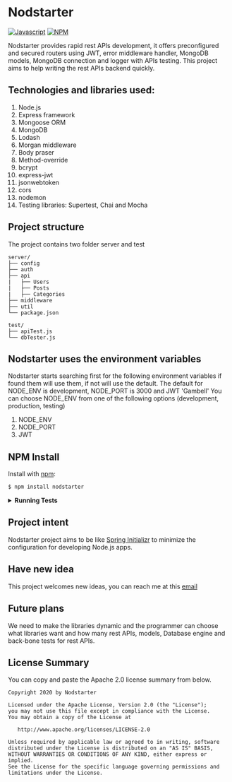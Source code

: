 Nodstarter
==========
[![Javascript](https://img.shields.io/static/v1?label=language&message=javascript&color=green&style=flat)](https://www.npmjs.com/package/nodstarter) [![NPM](https://img.shields.io/static/v1?label=package_manager&message=npm&color=blue&style=flat)](https://www.npmjs.com/package/nodstarter)

Nodstarter provides rapid rest APIs development, it offers preconfigured and secured routers using JWT, error middleware handler, MongoDB models, MongoDB connection and logger with APIs testing.
This project aims to help writing the rest APIs backend quickly.

Technologies and libraries used:
--------------------------------
1. Node.js
2. Express framework
3. Mongoose ORM
4. MongoDB
5. Lodash
6. Morgan middleware
7. Body praser
8. Method-override
9. bcrypt
10. express-jwt
11. jsonwebtoken
12. cors
13. nodemon
14. Testing libraries: Supertest, Chai and Mocha

Project structure
-----------------
The project contains two folder server and test

```
server/
├── config
├── auth
├── api
|   ├── Users
|   ├── Posts
|   ├── Categories
├── middleware
├── util
└── package.json

test/
├── apiTest.js
└── dbTester.js
```

Nodstarter uses the environment variables
--------------

Nodstarter starts searching first for the following environment variables if found them will use them, if not will use the default. The default for NODE_ENV is development, NODE_PORT is 3000 and JWT 'Gambell'
You can choose NODE_ENV from one of the following options (development, production, testing)

1. NODE_ENV
2. NODE_PORT
3. JWT

NPM Install
--------------
Install with [npm](https://www.npmjs.com/):

```sh
$ npm install nodstarter
```

<details>
<summary><strong>Running Tests</strong></summary>

Running and reviewing unit tests is a great way to get familiarized with a library and its API. You can install dependencies and run tests with the following command:

```sh
$ npm install && npm test
```

</details>


Project intent
--------------
Nodstarter project aims to be like <a href="https://start.spring.io/">Spring Initializr</a> to minimize the configuration for developing Node.js apps.

Have new idea
--------------
This project welcomes new ideas, you can reach me at this <a href="mailto:ahmadmoawad2@yahoo.com">email</a>

Future plans
--------------
We need to make the libraries dynamic and the programmer can choose what libraries want and how many rest APIs, models, Database engine and back-bone tests for rest APIs.

## License Summary

You can copy and paste the Apache 2.0 license summary from below.

```
Copyright 2020 by Nodstarter

Licensed under the Apache License, Version 2.0 (the "License");
you may not use this file except in compliance with the License.
You may obtain a copy of the License at

   http://www.apache.org/licenses/LICENSE-2.0

Unless required by applicable law or agreed to in writing, software
distributed under the License is distributed on an "AS IS" BASIS,
WITHOUT WARRANTIES OR CONDITIONS OF ANY KIND, either express or implied.
See the License for the specific language governing permissions and
limitations under the License.
```

